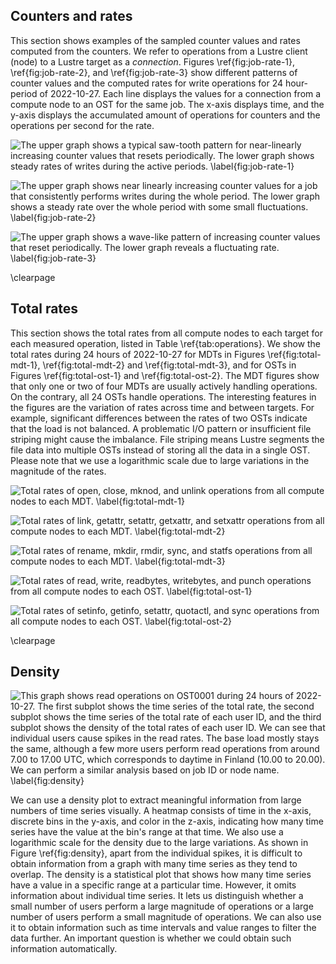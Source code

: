 ## Counters and rates
This section shows examples of the sampled counter values and rates computed from the counters.
We refer to operations from a Lustre client (node) to a Lustre target as a *connection*.
Figures \ref{fig:job-rate-1}, \ref{fig:job-rate-2}, and \ref{fig:job-rate-3} show different patterns of counter values and the computed rates for write operations for 24 hour-period of 2022-10-27. 
Each line displays the values for a connection from a compute node to an OST for the same job.
The x-axis displays time, and the y-axis displays the accumulated amount of operations for counters and the operations per second for the rate.

![
The upper graph shows a typical saw-tooth pattern for near-linearly increasing counter values that resets periodically.
The lower graph shows steady rates of writes during the active periods.
\label{fig:job-rate-1}
](figures/2022-10-27_ost_job_write_1.svg)

![
The upper graph shows near linearly increasing counter values for a job that consistently performs writes during the whole period.
The lower graph shows a steady rate over the whole period with some small fluctuations.
\label{fig:job-rate-2}
](figures/2022-10-27_ost_job_write_2.svg)

![
The upper graph shows a wave-like pattern of increasing counter values that reset periodically.
The lower graph reveals a fluctuating rate.
\label{fig:job-rate-3}
](figures/2022-10-27_ost_job_write_3.svg)


\clearpage

## Total rates
This section shows the total rates from all compute nodes to each target for each measured operation, listed in Table \ref{tab:operations}.
We show the total rates during 24 hours of 2022-10-27 for MDTs in Figures \ref{fig:total-mdt-1}, \ref{fig:total-mdt-2} and \ref{fig:total-mdt-3}, and for OSTs in Figures \ref{fig:total-ost-1} and \ref{fig:total-ost-2}.
The MDT figures show that only one or two of four MDTs are usually actively handling operations.
On the contrary, all 24 OSTs handle operations.
The interesting features in the figures are the variation of rates across time and between targets.
For example, significant differences between the rates of two OSTs indicate that the load is not balanced.
A problematic I/O pattern or insufficient file striping might cause the imbalance.
File striping means Lustre segments the file data into multiple OSTs instead of storing all the data in a single OST.
Please note that we use a logarithmic scale due to large variations in the magnitude of the rates.

![Total rates of open, close, mknod, and unlink operations from all compute nodes to each MDT. \label{fig:total-mdt-1}](figures/2022-10-27_mdt_compute_1.svg)

![Total rates of link, getattr, setattr, getxattr, and setxattr operations from all compute nodes to each MDT. \label{fig:total-mdt-2}](figures/2022-10-27_mdt_compute_2.svg)

![Total rates of rename, mkdir, rmdir, sync, and statfs operations from all compute nodes to each MDT. \label{fig:total-mdt-3}](figures/2022-10-27_mdt_compute_3.svg)

![Total rates of read, write, readbytes, writebytes, and punch operations from all compute nodes to each OST. \label{fig:total-ost-1}](figures/2022-10-27_ost_compute_1.svg)

![Total rates of setinfo, getinfo, setattr, quotactl, and sync operations from all compute nodes to each OST. \label{fig:total-ost-2}](figures/2022-10-27_ost_compute_2.svg)


\clearpage

## Density
![This graph shows read operations on OST0001 during 24 hours of 2022-10-27.
The first subplot shows the time series of the total rate, the second subplot shows the time series of the total rate of each user ID, and the third subplot shows the density of the total rates of each user ID.
We can see that individual users cause spikes in the read rates.
The base load mostly stays the same, although a few more users perform read operations from around 7.00 to 17.00 UTC, which corresponds to daytime in Finland (10.00 to 20.00).
We can perform a similar analysis based on job ID or node name.
\label{fig:density}](figures/2022-10-27_ost0001_compute_read.svg)

We can use a density plot to extract meaningful information from large numbers of time series visually.
A heatmap consists of time in the x-axis, discrete bins in the y-axis, and color in the z-axis, indicating how many time series have the value at the bin's range at that time.
We also use a logarithmic scale for the density due to the large variations.
As shown in Figure \ref{fig:density}, apart from the individual spikes, it is difficult to obtain information from a graph with many time series as they tend to overlap.
The density is a statistical plot that shows how many time series have a value in a specific range at a particular time. 
However, it omits information about individual time series.
It lets us distinguish whether a small number of users perform a large magnitude of operations or a large number of users perform a small magnitude of operations.
We can also use it to obtain information such as time intervals and value ranges to filter the data further.
An important question is whether we could obtain such information automatically.